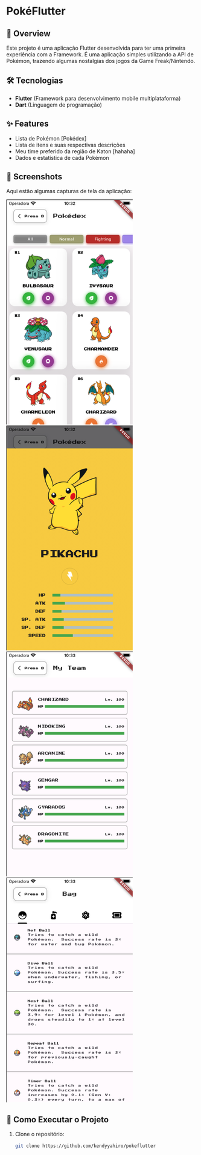 # PokéFlutter  

## 📱 Overview  
Este projeto é uma aplicação Flutter desenvolvida para ter uma primeira experiência com a Framework. É uma aplicação simples utilizando a API de Pokémon, trazendo algumas nostalgias dos jogos da Game Freak/Nintendo.   

## 🛠️ Tecnologias  
- **Flutter** (Framework para desenvolvimento mobile multiplataforma)  
- **Dart** (Linguagem de programação)   

## ✨ Features  
- Lista de Pokémon [Pokédex]
- Lista de itens e suas respectivas descrições 
- Meu time preferido da região de Katon [hahaha]  
- Dados e estatística de cada Pokémon 

## 🎨 Screenshots  
Aqui estão algumas capturas de tela da aplicação:  

<p align="center d-flex" style="justify-content">
  <img src="assets/screenshots/example1.png" alt="Tela Inicial" />
  <img src="assets/screenshots/example2.png" alt="Tela de Login" />
  <img src="assets/screenshots/example3.png" alt="Tela de Configurações" />
  <img src="assets/screenshots/example4.png" alt="Tela de Configurações" />
</p>

## 🚀 Como Executar o Projeto  
1. Clone o repositório:  
   ```bash  
   git clone https://github.com/kendyyahiro/pokeflutter  
